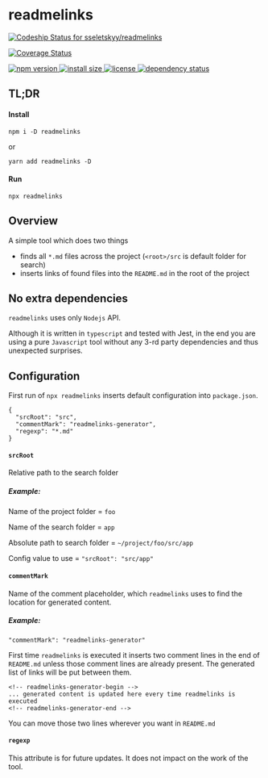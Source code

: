 
# readmelinks

<p>
  <a href='https://app.codeship.com/projects/404985'><img src='https://app.codeship.com/projects/adcb5e50-b9f4-0138-49d4-468ae6770853/status?branch=master' alt='Codeship Status for sseletskyy/readmelinks' /></a>
  
  <a href='https://coveralls.io/github/sseletskyy/readmelinks?branch=master'><img src='https://coveralls.io/repos/github/sseletskyy/readmelinks/badge.svg?branch=master' alt='Coverage Status' /></a>
  
  <a href="https://www.npmjs.com/package/readmelinks">
    <img src="https://img.shields.io/npm/v/readmelinks.svg"
         alt="npm version">
  </a>
  <a href="https://packagephobia.now.sh/result?p=readmelinks">
    <img src="https://packagephobia.now.sh/badge?p=readmelinks"
         alt="install size">
  </a>
  <a href="https://github.com/sseletskyy/readmelinks/blob/master/LICENSE">
    <img src="https://img.shields.io/npm/l/readmelinks.svg"
         alt="license">
  </a>
  <a href="https://david-dm.org/sseletskyy/readmelinks">
    <img src="https://david-dm.org/sseletskyy/readmelinks/status.svg"
         alt="dependency status">
  </a>
</p>

## TL;DR

#### Install
```
npm i -D readmelinks
```
or
```
yarn add readmelinks -D
```
#### Run
```
npx readmelinks
```

## Overview
A simple tool which does two things
* finds all `*.md` files across the project (`<root>/src` is default folder for search)
* inserts links of found files into the `README.md` in the root of the project

## No extra dependencies
`readmelinks` uses only `Nodejs` API.

Although it is written in `typescript` and tested with Jest, in the end you are using a pure `Javascript` tool without any 3-rd party dependencies and thus unexpected surprises.

## Configuration
First run of `npx readmelinks` inserts default configuration into `package.json`.

```
{
  "srcRoot": "src",
  "commentMark": "readmelinks-generator",
  "regexp": "*.md"
}
```

#### `srcRoot`
Relative path to the search folder

##### Example:

Name of the project folder = `foo`

Name of the search folder = `app`

Absolute path to search folder = `~/project/foo/src/app`

Config value to use = `"srcRoot": "src/app"`

#### `commentMark`
Name of the comment placeholder, which `readmelinks` 
uses to find the location for generated content.

##### Example:
 
`"commentMark": "readmelinks-generator"`

First time `readmelinks` is executed it inserts two comment lines in the end of `README.md`
unless those comment lines are already present.
The generated list of links will be put between them. 

```
<!-- readmelinks-generator-begin -->
... generated content is updated here every time readmelinks is executed
<!-- readmelinks-generator-end -->

```  

You can move those two lines wherever you want in `README.md`

#### `regexp`

This attribute is for future updates. It does not impact on the work of the tool.